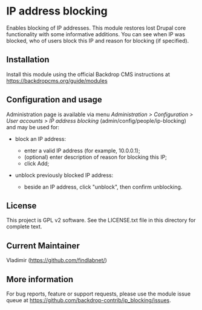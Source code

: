 IP address blocking
===================

Enables blocking of IP addresses. 
This module restores lost Drupal core functionality with some informative additions. 
You can see when IP was blocked, who of users block this IP and reason for blocking (if specified).

Installation
------------
Install this module using the official Backdrop CMS instructions at 
https://backdropcms.org/guide/modules

Configuration and usage
-----------------------
Administration page is available via menu *Administration > Configuration > 
User accounts > IP address blocking* (admin/config/people/ip-blocking) 
and may be used for:

- block an IP address:
  - enter a valid IP address (for example, 10.0.0.1);
  - (optional) enter description of reason for blocking this IP;
  - click Add;

- unblock previously blocked IP address:
  - beside an IP address, click "unblock", then confirm unblocking.

License
-------
This project is GPL v2 software. See the LICENSE.txt file in this directory for
complete text.

Current Maintainer
------------------
Vladimir (https://github.com/findlabnet/)

More information
----------------
For bug reports, feature or support requests, please use the module 
issue queue at https://github.com/backdrop-contrib/ip_blocking/issues.
